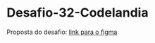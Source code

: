 # Desafio-32-Codelandia

Proposta do desafio: <a href="https://www.figma.com/file/Yb9IBH56g7T1hdIyZ3BMNO/Desafios---Codel%C3%A2ndia?node-id=157395%3A3200&t=h42QV9xxAZkaT5Nc-0">link para o figma</a>

